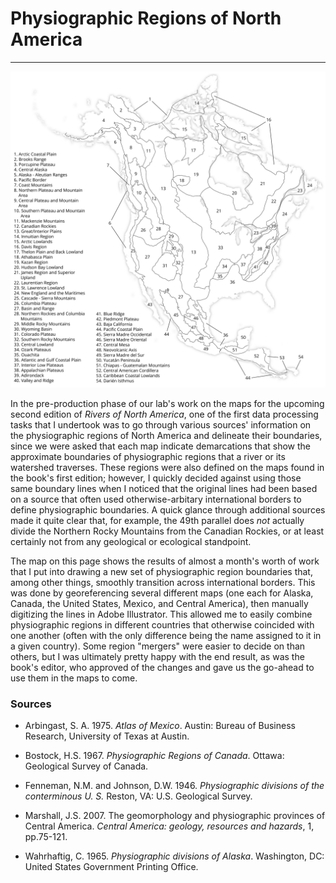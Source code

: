 # Physiographic Regions of North America
---

<a href="../../img/na_physioregions.jpg"><img class="feature_left" src="../../img/na_physioregions.jpg" alt=""></a>

In the pre-production phase of our lab's work on the maps for the upcoming second edition of *Rivers of North America*, one of the first data processing tasks that I undertook was to go through various sources' information on the physiographic regions of North America and delineate their boundaries, since we were asked that each map indicate demarcations that show the approximate boundaries of physiographic regions that a river or its watershed traverses. These regions were also defined on the maps found in the book's first edition; however, I quickly decided against using those same boundary lines when I noticed that the original lines had been based on a source that often used otherwise-arbitary international borders to define physiographic boundaries. A quick glance through additional sources made it quite clear that, for example, the 49th parallel does *not* actually divide the Northern Rocky Mountains from the Canadian Rockies, or at least certainly not from any geological or ecological standpoint.

The map on this page shows the results of almost a month's worth of work that I put into drawing a new set of physiographic region boundaries that, among other things, smoothly transition across international borders. This was done by georeferencing several different maps (one each for Alaska, Canada, the United States, Mexico, and Central America), then manually digitizing the lines in Adobe Illustrator. This allowed me to easily combine physiographic regions in different countries that otherwise coincided with one another (often with the only difference being the name assigned to it in a given country). Some region "mergers" were easier to decide on than others, but I was ultimately pretty happy with the end result, as was the book's editor, who approved of the changes and gave us the go-ahead to use them in the maps to come.

### Sources

* Arbingast, S. A. 1975. *Atlas of Mexico*. Austin: Bureau of Business Research, University of Texas at Austin.

* Bostock, H.S. 1967. *Physiographic Regions of Canada*. Ottawa: Geological Survey of Canada.

* Fenneman, N.M. and Johnson, D.W. 1946. *Physiographic divisions of the conterminous U. S.* Reston, VA: U.S. Geological Survey.

* Marshall, J.S. 2007. The geomorphology and physiographic provinces of Central America. *Central America: geology, resources and hazards*, 1, pp.75-121.

* Wahrhaftig, C. 1965. *Physiographic divisions of Alaska*. Washington, DC: United States Government Printing Office.